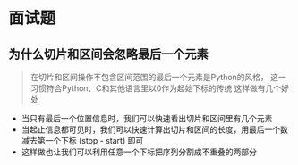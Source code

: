 # 面试题

## 为什么切片和区间会忽略最后一个元素

> 在切片和区间操作不包含区间范围的最后一个元素是Python的风格，
> 这一习惯符合Python、C和其他语言里以0作为起始下标的传统
> 这样做有几个好处

- 当只有最后一个位置信息时，我们可以快速看出切片和区间里有几个元素
- 当起止信息都可见时，我们可以快速计算出切片和区间的长度，用最后一个数减去第一个下标 (stop - start) 即可
- 这样做也让我们可以利用任意一个下标把序列分割成不重叠的两部分
